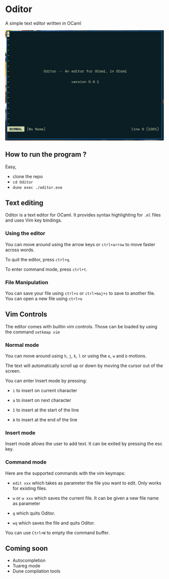 # Oditor
A simple text editor written in OCaml

![demo](img/demo.gif)

## How to run the program ?

Easy,
- clone the repo
- `cd Oditor`
- `dune exec ./oditor.exe`

## Text editing

Oditor is a text editor for OCaml. It provides syntax highlighting for `.ml`
files and uses Vim key bindings.

### Using the editor

 You can move around using the arrow keys or `ctrl+arrow` to move faster across
 words.

 To quit the editor, press `ctrl+q`.

 To enter command mode, press `ctrl+t`.

### File Manipulation

You can save your file using `ctrl+s` or `ctrl+maj+s` to save to another file.
You can open a new file using `ctrl+o`

## Vim Controls

The editor comes with builtin vim controls. Those can be loaded by using the
command `setkmap vim`

### Normal mode 

You can move around using `h`, `j`, `k`, `l` or using the `e`, `w` and `b` 
motions.

The text will automatically scroll up or down by moving the cursor out of the
screen.

You can enter Insert mode by pressing:

- `i` to insert on current character

- `a` to insert on next character

- `I` to insert at the start of the line

- `A` to insert at the end of the line

### Insert mode

Insert mode allows the user to add text. It can be exited by pressing the esc key.

### Command mode

Here are the supported commands with the vim keymaps:

- `edit xxx` which takes as parameter the file you want to edit. 
    Only works for existing files.

- `w` or `w xxx` which saves the current file. It can be given a new file name 
    as parameter

- `q` which quits Oditor.

- `wq` which saves the file and quits Oditor.

You can use `Ctrl+W` to empty the command buffer.

## Coming soon

- Autocompletion
- Tuareg mode
- Dune compilation tools 
